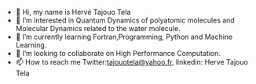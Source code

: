 - 👋 Hi, my name is Hervé Tajouo Tela
- 👀 I’m interested in Quantum Dynamics of polyatomic molecules and Molecular Dynamics related to the water molecule.
- 🌱 I’m currently learning Fortran,Programming, Python and Machine Learning.
- 💞️ I’m looking to collaborate on High Performance Computation.
- 📫 How to reach me Twitter:tajouotela@yahoo.fr, linkedin: Herve Tajouo Tela

<!---
Hervetajouo/Hervetajouo is a ✨ special ✨ repository because its `README.md` (this file) appears on your GitHub profile.
You can click the Preview link to take a look at your changes.
--->
